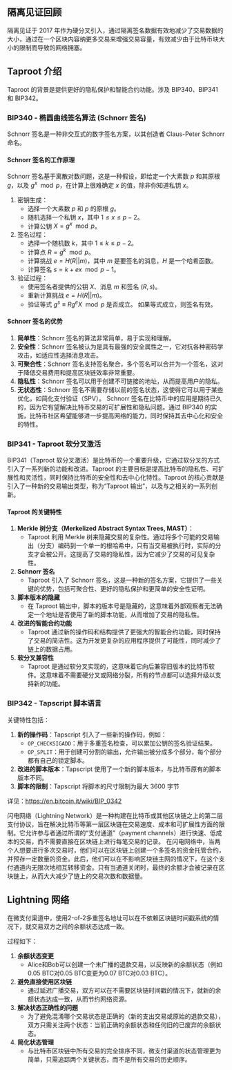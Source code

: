 ## 隔离见证回顾

隔离见证于 2017 年作为硬分叉引入，通过隔离签名数据有效地减少了交易数据的大小，通过在一个区块内容纳更多交易来增强交易容量，有效减少由于比特币块大小的限制而导致的网络拥塞。

## Taproot 介绍

Taproot 的背景是提供更好的隐私保护和智能合约功能。涉及 BIP340、BIP341 和 BIP342。

### BIP340 - 椭圆曲线签名算法 (Schnorr 签名)

Schnorr 签名是一种非交互式的数字签名方案，以其创造者 Claus-Peter Schnorr 命名。
#### Schnorr 签名的工作原理

Schnorr 签名基于离散对数问题，这是一种假设，即给定一个大素数 $p$ 和其原根 $g$，以及 $g^x \mod p$，在计算上很难确定 $x$ 的值，除非你知道私钥 $x$。

1. 密钥生成：
	- 选择一个大素数 $p$ 和 $p$ 的原根 $g$。
	- 随机选择一个私钥 $x$，其中 $1 \leq x \leq p-2$。
	- 计算公钥 $X = g^x \mod p$。
1. 签名过程：
	- 选择一个随机数 $k$，其中 $1 \leq k \leq p-2$。
	- 计算点 $R = g^k \mod p$。
	- 计算挑战 $e = H(R || m)$，其中 $m$ 是要签名的消息，$H$ 是一个哈希函数。
	- 计算签名 $s = k + ex \mod p-1$。
1. 验证过程：
	- 使用签名者提供的公钥 $X$、消息 $m$ 和签名 $(R, s)$。
	- 重新计算挑战 $e = H(R || m)$。
	- 验证等式 $g^s \equiv Rg^eX \mod p$ 是否成立。
如果等式成立，则签名有效。
#### Schnorr 签名的优势

1. **简单性**：Schnorr 签名的算法非常简单，易于实现和理解。
2. **安全性**：Schnorr 签名被认为是具有最强的安全属性之一，它对抗各种密码学攻击，如适应性选择消息攻击。
3. **可聚合性**：Schnorr 签名支持签名聚合，多个签名可以合并为一个签名，这对于降低交易费用和提高区块链效率非常重要。
4. **隐私性**：Schnorr 签名可以用于创建不可链接的地址，从而提高用户的隐私。
5. **无状态性**：Schnorr 签名不需要存储以前的签名状态，这使得它可以用于某些优化，如简化支付验证（SPV）。
Schnorr 签名在比特币中的应用是期待已久的，因为它有望解决比特币交易的可扩展性和隐私问题。通过 BIP340 的实施，比特币社区希望能够进一步提高网络的能力，同时保持其去中心化和安全的特性。

### BIP341 - Taproot 软分叉激活

BIP341（Taproot 软分叉激活）是比特币的一个重要升级，它通过软分叉的方式引入了一系列新的功能和改进。Taproot 的主要目标是提高比特币的隐私性、可扩展性和灵活性，同时保持比特币的安全性和去中心化特性。Taproot 的核心贡献是引入了一种新的交易输出类型，称为“Taproot 输出”，以及与之相关的一系列创新。
#### Taproot 的关键特性

1. **Merkle 树分支（Merkelized Abstract Syntax Trees, MAST）**：
   - Taproot 利用 Merkle 树来隐藏交易的复杂性。通过将多个可能的交易输出（分支）编码到一个单一的根哈希中，只有当交易被执行时，实际的分支才会被公开。这提高了交易的隐私性，因为它减少了交易的可见复杂性。
2. **Schnorr 签名**
   - Taproot 引入了 Schnorr 签名，这是一种新的签名方案，它提供了一些关键的优势，包括可聚合性、更好的隐私保护和更简单的安全性证明。
3. **脚本版本的隐藏**
   - 在 Taproot 输出中，脚本的版本号是隐藏的，这意味着外部观察者无法确定一个地址是否使用了新的脚本功能，从而增加了交易的隐私性。
4. **改进的智能合约功能**
   - Taproot 通过新的操作码和结构提供了更强大的智能合约功能，同时保持了交易的简洁性。这为开发更复杂的应用程序提供了可能性，同时减少了链上的数据占用。
5. **软分叉兼容性**
   - Taproot 是通过软分叉实现的，这意味着它向后兼容旧版本的比特币软件。这意味着不需要硬分叉或网络分裂，所有的节点都可以选择升级以支持新的功能。
### BIP342 - Tapscript 脚本语言

关键特性包括：

1. **新的操作码**：Tapscript 引入了一些新的操作码，例如：
   - `OP_CHECKSIGADD`：用于多重签名检查，可以累加公钥的签名验证结果。
   - `OP_SPLIT`：用于创建可分割的输出，允许输出被分成多个部分，每个部分都有自己的锁定脚本。
2. **改进的脚本版本**：Tapscript 使用了一个新的脚本版本，与比特币原有的脚本版本不同。
3. **脚本的限制**：Tapscript 将脚本的尺寸限制为最大 3600 字节

详见：https://en.bitcoin.it/wiki/BIP_0342

闪电网络（Lightning Network）是一种构建在比特币或其他区块链之上的第二层支付协议，旨在解决比特币等第一层区块链在交易速度、成本和可扩展性方面的限制。它允许参与者通过所谓的“支付通道”（payment channels）进行快速、低成本的交易，而不需要直接在区块链上进行每笔交易的记录。
在闪电网络中，当两个人想要进行多次交易时，他们可以在区块链上创建一个多签名的资金托管合约，并预存一定数量的资金。此后，他们可以在不影响区块链主网的情况下，在这个支付通道内无限次地相互转移资金。只有当通道关闭时，最终的余额才会被记录在区块链上，从而大大减少了链上的交易次数和数据量。


## Lightning 网络

在微支付渠道中，使用2-of-2多重签名地址可以在不依赖区块链时间戳系统的情况下，就交易双方之间的余额状态达成一致。

过程如下：
1. **余额状态变更**
   - Alice和Bob可以创建一个未广播的退款交易，以反映新的余额状态（例如0.05 BTC对0.05 BTC变更为0.07 BTC对0.03 BTC）。
2. **避免直接使用区块链**
   - 通过延迟广播交易，双方可以在不需要区块链时间戳的情况下，就新的余额状态达成一致，从而节约网络资源。
3. **解决状态正确性的问题**
   - 为了避免混淆哪个交易状态是正确的（新的支出交易或原始的退款交易），双方只需关注两个状态：当前正确的余额状态和任何旧的已废弃的余额状态。
4. **简化状态管理**
   - 与比特币区块链中所有交易的完全排序不同，微支付渠道的状态管理更为简单，只需追踪两个关键状态，而不是所有交易的历史顺序。

